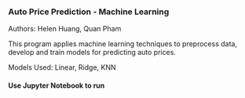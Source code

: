 ### Auto Price Prediction - Machine Learning 

Authors: Helen Huang, Quan Pham

This program applies machine learning techniques to preprocess data, develop and train models for predicting auto prices.

Models Used: Linear, Ridge, KNN

#### Use Jupyter Notebook to run
